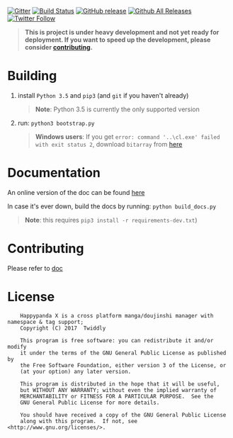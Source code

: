[![Gitter](https://badges.gitter.im/Join%20Chat.svg)](https://gitter.im/Pewpews/happypandax?utm_source=badge&utm_medium=badge&utm_campaign=pr-badge&utm_content=badge)
[![Build Status](https://travis-ci.org/Pewpews/happypandax.svg?branch=master)](https://travis-ci.org/Pewpews/happypandax)
[![GitHub release](https://img.shields.io/github/release/happypandax/server.svg)]()
[![Github All Releases](https://img.shields.io/github/downloads/happypandax/server/total.svg)]()
[![Twitter Follow](https://img.shields.io/twitter/follow/pewspew.svg?style=social&label=Follow)](https://twitter.com/pewspew)

> **This is project is under heavy development and not yet ready for deployment. If you want to speed up the development, please consider [contributing](https://happypandax.github.io/server/env.html).**

# Building

1. install `Python 3.5` and `pip3` (and `git` if you haven't already)
    > **Note**: Python 3.5 is currently the only supported version
2. run: `python3 bootstrap.py`
    > **Windows users**: If you get `error: command '..\cl.exe' failed with exit status 2`, download `bitarray` from [here](http://www.lfd.uci.edu/%7Egohlke/pythonlibs/#bitarray)

# Documentation

An online version of the doc can be found [here](https://happypandax.github.io/server/)

In case it's ever down, build the docs by running: `python build_docs.py`
>**Note**: this requires `pip3 install -r requirements-dev.txt`)

# Contributing

Please refer to [doc](https://pewpews.github.io/happypandax/#for-developers)

# License

```
    Happypanda X is a cross platform manga/doujinshi manager with namespace & tag support;
    Copyright (C) 2017  Twiddly

    This program is free software: you can redistribute it and/or modify
    it under the terms of the GNU General Public License as published by
    the Free Software Foundation, either version 3 of the License, or
    (at your option) any later version.

    This program is distributed in the hope that it will be useful,
    but WITHOUT ANY WARRANTY; without even the implied warranty of
    MERCHANTABILITY or FITNESS FOR A PARTICULAR PURPOSE.  See the
    GNU General Public License for more details.

    You should have received a copy of the GNU General Public License
    along with this program.  If not, see <http://www.gnu.org/licenses/>.
```